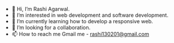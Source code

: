 - 👋 Hi, I’m Rashi Agarwal.
- 👀 I’m interested in web development and software development.
- 🌱 I’m currently learning how to develop a responsive web.
- 💞️ I’m looking for a collaboration.
- 📫 How to reach me Gmail me - rashi130201@gmail.com

<!---
rashi1302/rashi1302 is a ✨ special ✨ repository because its `README.md` (this file) appears on your GitHub profile.
You can click the Preview link to take a look at your changes.
--->
